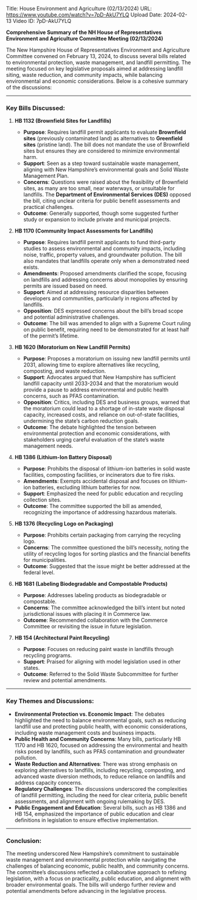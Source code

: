 Title: House Environment and Agriculture (02/13/2024)
URL: https://www.youtube.com/watch?v=7pD-AkU7YLQ
Upload Date: 2024-02-13
Video ID: 7pD-AkU7YLQ

**Comprehensive Summary of the NH House of Representatives Environment and Agriculture Committee Meeting (02/13/2024)**

The New Hampshire House of Representatives Environment and Agriculture Committee convened on February 13, 2024, to discuss several bills related to environmental protection, waste management, and landfill permitting. The meeting focused on key legislative proposals aimed at addressing landfill siting, waste reduction, and community impacts, while balancing environmental and economic considerations. Below is a cohesive summary of the discussions:

---

### **Key Bills Discussed:**

1. **HB 1132 (Brownfield Sites for Landfills)**  
   - **Purpose**: Requires landfill permit applicants to evaluate **Brownfield sites** (previously contaminated land) as alternatives to **Greenfield sites** (pristine land). The bill does not mandate the use of Brownfield sites but ensures they are considered to minimize environmental harm.  
   - **Support**: Seen as a step toward sustainable waste management, aligning with New Hampshire’s environmental goals and Solid Waste Management Plan.  
   - **Concerns**: Questions were raised about the feasibility of Brownfield sites, as many are too small, near waterways, or unsuitable for landfills. The **Department of Environmental Services (DES)** opposed the bill, citing unclear criteria for public benefit assessments and practical challenges.  
   - **Outcome**: Generally supported, though some suggested further study or expansion to include private and municipal projects.

2. **HB 1170 (Community Impact Assessments for Landfills)**  
   - **Purpose**: Requires landfill permit applicants to fund third-party studies to assess environmental and community impacts, including noise, traffic, property values, and groundwater pollution. The bill also mandates that landfills operate only when a demonstrated need exists.  
   - **Amendments**: Proposed amendments clarified the scope, focusing on landfills and addressing concerns about monopolies by ensuring permits are issued based on need.  
   - **Support**: Aimed at addressing resource disparities between developers and communities, particularly in regions affected by landfills.  
   - **Opposition**: DES expressed concerns about the bill’s broad scope and potential administrative challenges.  
   - **Outcome**: The bill was amended to align with a Supreme Court ruling on public benefit, requiring need to be demonstrated for at least half of the permit’s lifetime.

3. **HB 1620 (Moratorium on New Landfill Permits)**  
   - **Purpose**: Proposes a moratorium on issuing new landfill permits until 2031, allowing time to explore alternatives like recycling, composting, and waste reduction.  
   - **Support**: Advocates argued that New Hampshire has sufficient landfill capacity until 2033-2034 and that the moratorium would provide a pause to address environmental and public health concerns, such as PFAS contamination.  
   - **Opposition**: Critics, including DES and business groups, warned that the moratorium could lead to a shortage of in-state waste disposal capacity, increased costs, and reliance on out-of-state facilities, undermining the state’s carbon reduction goals.  
   - **Outcome**: The debate highlighted the tension between environmental protection and economic considerations, with stakeholders urging careful evaluation of the state’s waste management needs.

4. **HB 1386 (Lithium-Ion Battery Disposal)**  
   - **Purpose**: Prohibits the disposal of lithium-ion batteries in solid waste facilities, composting facilities, or incinerators due to fire risks.  
   - **Amendments**: Exempts accidental disposal and focuses on lithium-ion batteries, excluding lithium batteries for now.  
   - **Support**: Emphasized the need for public education and recycling collection sites.  
   - **Outcome**: The committee supported the bill as amended, recognizing the importance of addressing hazardous materials.

5. **HB 1376 (Recycling Logo on Packaging)**  
   - **Purpose**: Prohibits certain packaging from carrying the recycling logo.  
   - **Concerns**: The committee questioned the bill’s necessity, noting the utility of recycling logos for sorting plastics and the financial benefits for municipalities.  
   - **Outcome**: Suggested that the issue might be better addressed at the federal level.

6. **HB 1681 (Labeling Biodegradable and Compostable Products)**  
   - **Purpose**: Addresses labeling products as biodegradable or compostable.  
   - **Concerns**: The committee acknowledged the bill’s intent but noted jurisdictional issues with placing it in Commerce law.  
   - **Outcome**: Recommended collaboration with the Commerce Committee or revisiting the issue in future legislation.

7. **HB 154 (Architectural Paint Recycling)**  
   - **Purpose**: Focuses on reducing paint waste in landfills through recycling programs.  
   - **Support**: Praised for aligning with model legislation used in other states.  
   - **Outcome**: Referred to the Solid Waste Subcommittee for further review and potential amendments.

---

### **Key Themes and Discussions:**

- **Environmental Protection vs. Economic Impact**: The debates highlighted the need to balance environmental goals, such as reducing landfill use and protecting public health, with economic considerations, including waste management costs and business impacts.  
- **Public Health and Community Concerns**: Many bills, particularly HB 1170 and HB 1620, focused on addressing the environmental and health risks posed by landfills, such as PFAS contamination and groundwater pollution.  
- **Waste Reduction and Alternatives**: There was strong emphasis on exploring alternatives to landfills, including recycling, composting, and advanced waste diversion methods, to reduce reliance on landfills and address capacity concerns.  
- **Regulatory Challenges**: The discussions underscored the complexities of landfill permitting, including the need for clear criteria, public benefit assessments, and alignment with ongoing rulemaking by DES.  
- **Public Engagement and Education**: Several bills, such as HB 1386 and HB 154, emphasized the importance of public education and clear definitions in legislation to ensure effective implementation.

---

### **Conclusion:**

The meeting underscored New Hampshire’s commitment to sustainable waste management and environmental protection while navigating the challenges of balancing economic, public health, and community concerns. The committee’s discussions reflected a collaborative approach to refining legislation, with a focus on practicality, public education, and alignment with broader environmental goals. The bills will undergo further review and potential amendments before advancing in the legislative process.